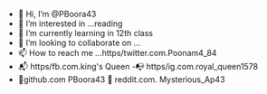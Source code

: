 - 👋 Hi, I’m @PBoora43
- 👀 I’m interested in ...reading 
-   🌱 I’m currently learning in 12th class 
- 💞️ I’m looking to collaborate on ...
- 📫 How to reach me ...https/twitter.com.Poonam4_84 
- 📬 https/fb.com.king's Queen 
-📭  https/ig.com.royal_queen1578
- 👋github.com PBoora43
👀 reddit.com. Mysterious_Ap43 

